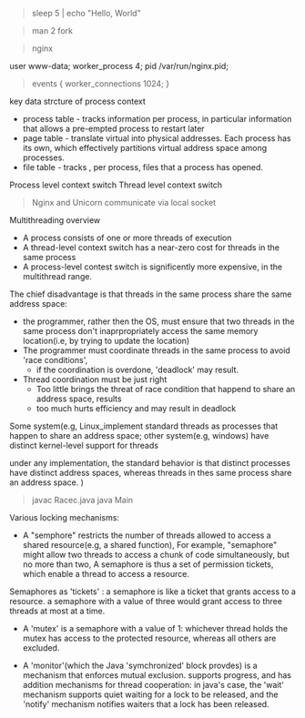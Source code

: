 > sleep 5 | echo "Hello, World"

> man 2 fork

> nginx

user www-data;
worker_process 4;
pid /var/run/nginx.pid;
> events {
  worker_connections 1024;
}


key data strcture of process context

+ process table - tracks information per process, in particular information that allows a pre-empted process to restart later
+ page table - translate virtual into physical addresses. Each process has its own, which effectively partitions virtual address space among processes.
+ file table - tracks , per process, files that a process has opened.

Process level context switch
Thread  level context switch

> Nginx and Unicorn  communicate via local socket

Multithreading overview

+ A process consists of one or more threads of execution
+ A thread-level context switch has a near-zero cost for threads in the same process
+ A process-level contest switch is significently more expensive, in the multithread range.

The chief disadvantage is that threads in the same process share the same address space:

+ the programmer, rather then the OS, must ensure that two threads in the same process don't inaprpropriately access the same memory location(i.e, by trying to update the location)
+ The programmer must coordinate threads in the same process to avoid 'race conditions', 
  + if the coordination is overdone, 'deadlock' may result.
+ Thread coordination must be just right
  + Too little brings the threat of race condition that happend to share an address space, results
  + too much hurts efficiency and may result in deadlock

Some system(e.g, Linux_implement standard threads as processes that happen to share an address space; other system(e.g, windows) have distinct kernel-level support for threads

  under any implementation, the standard behavior is that distinct processes have distinct address spaces, whereas threads in thes same process share an address space.
  )

> javac Racec.java
> java Main

Various locking mechanisms:

+ A "semphore" restricts the number of threads allowed to access a shared resource(e.g, a shared function), For example, "semaphore"  might allow two threads to access a chunk of code simultaneously, but no more than two, A semaphore is thus a set of permission tickets, which enable a thread to access a resource.

Semaphores as 'tickets' : a semaphore is like a ticket that grants access to a resource.
a semaphore  with a value of three would grant access to three threads at most at a time.

+ A 'mutex' is a semaphore with a value of 1: whichever thread holds the mutex has access to the protected resource, whereas all others are excluded.

+ A 'monitor'(which the Java 'symchronized' block provdes) is a mechanism that enforces mutual exclusion. supports progress, and has addition mechanisms for thread cooperation: in java's case, the 'wait' mechanism supports quiet waiting for a lock to be released, and the 'notify' mechanism notifies waiters that a lock has been released.

